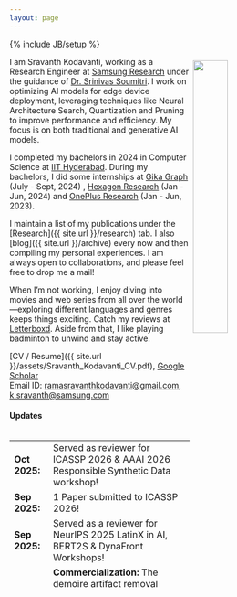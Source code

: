 ```yaml
---
layout: page
---
```

{% include JB/setup %}

<img style="float: right; width: 35%; padding: 6px;" src=" {{ site.url }}/assets/sravanth_profile_3.jpeg">

I am Sravanth Kodavanti, working as a Research Engineer at [Samsung Research](https://research.samsung.com/sri-b) under the guidance of [Dr. Srinivas Soumitri](https://www.linkedin.com/in/srinivas-s-miriyala/). I work on optimizing AI models for edge device deployment, leveraging techniques like Neural Architecture Search, Quantization and Pruning to improve performance and efficiency. My focus is on both traditional and generative AI models.

<!-- I completed my PhD in 2023 in Computer Science at [UMass Amherst](http://cs.umass.edu/) advised by Prof. [Mohit Iyyer](https://people.cs.umass.edu/~miyyer/) in the [UMass NLP](http://nlp.cs.umass.edu/) lab. My research at UMass was supported by the [Google PhD Fellowship](https://research.google/outreach/phd-fellowship/). Before UMass, I received my undergraduate degree at [IIT Bombay](http://iitb.ac.in). During my PhD and undergrad, I also did some fun internships at [Google DeepMind](https://research.google) (Summer 2019 - Spring 2022), [Allen AI](https://allenai.org/) (Summer 2022), [Toyota Technological Institute at Chicago](https://www.ttic.edu/) (Summer 2017) and [Mozilla](https://www.mozilla.org/en-US/) (Summer 2016). -->

I completed my bachelors in 2024 in Computer Science at [IIT Hyderabad](https://iith.ac.in/). During my bachelors, I did some internships at [Gika Graph](https://www.gikagraph.ai/) (July - Sept, 2024) , [Hexagon Research](https://hexagon.com/about/research-development) (Jan - Jun, 2024) and  [OnePlus Research](https://www.oneplus.in/brand) (Jan - Jun, 2023).

I maintain a list of my publications under the [Research]({{ site.url }}/research) tab. I also [blog]({{ site.url }}/archive) every now and then compiling my personal experiences. I am always open to collaborations, and please feel free to drop me a mail!

When I’m not working, I enjoy diving into movies and web series from all over the world—exploring different languages and genres keeps things exciting. Catch my reviews at [Letterboxd](https://letterboxd.com/sravanthkod/).
Aside from that, I like playing badminton to unwind and stay active.

[CV / Resume]({{ site.url }}/assets/Sravanth_Kodavanti_CV.pdf), [Google Scholar](https://scholar.google.com/citations?user=SiOQawIAAAAJ&hl=en)  
Email ID: [ramasravanthkodavanti@gmail.com](mailto:ramasravanthkodavanti@gmail.com), [k.sravanth@samsung.com](mailto:k.sravanth@samsung.com)  

#### Updates

<div style="height:275px;overflow:auto;">
<table>
<col width="100px">
<col width="630px">
 <tr><td><b>Oct 2025:</b></td><td>Served as reviewer for ICASSP 2026 & AAAI 2026 Responsible Synthetic Data workshop!</td></tr>
<tr>
  <tr><td><b>Sep 2025:</b></td><td>1 Paper submitted to ICASSP 2026!</td></tr>
<tr>
  <tr><td><b>Sep 2025:</b></td><td>Served as a reviewer for NeurIPS 2025  LatinX in AI, BERT2S & DynaFront Workshops!</td></tr>
<tr>
  <td><b>Aug 2025:</b></td>
  <td>
    <strong>Commercialization:</strong> The demoire artifact removal model, optimized through NAS, achieved a <strong>2.2X</strong> inference speedup and is slated for deployment in the forthcoming <strong>Samsung Galaxy S26</strong>.
  </td>
</tr>

  <tr><td><b>Jul 2025:</b></td><td>Awarded Spot award at Samsung for signifcant contributions to novel speculative decoding algorithm. More details about algorithm will be out soon!</td></tr>
  <tr><td><b>Jul 2025:</b></td><td>1 Paper submitted to EMNLP 2025 Industry Track!</td></tr>
  <tr><td><b>Jul 2025:</b></td><td>Served as reviewer for ICML 2025 AI4MATH Workshop, Scipy 2025 Proceddings!</td></tr>
  <!-- <tr><td><b>Jun 2025:</b></td><td>2 Papers submitted to Samsung Best Paper Award!</td></tr> -->
  <tr><td><b>Jun 2025:</b></td><td>Served as a reviewer for ACL 2025 Student Research Workshop!</td></tr>
  <tr><td><b>May 2025:</b></td><td>1 Paper submitted to NeurIPS 2025!</td></tr>
  <tr><td><b>May 2025:</b></td><td>Served as a reviewer for ACL 2025 REALM workshop. Media - <a href="https://aclanthology.org/anthology-files/pdf/realm/2025.realm-1.0.pdf" target="_blank">Here</a>!</td></tr>
  <tr><td><b>Feb 2025:</b></td><td>Awarded MD Project Incentive award at Samsung for significant contribution towards AI model acceleration!</td></tr>
  <tr><td><b>Jan 2025:</b></td><td>Awarded Team Awesome award for Samsung Gauss - L model commercialization into Galaxy S25 series! </td></tr>
  <tr><td><b>Dec 2024:</b></td><td>1 <a href="https://ieeexplore.ieee.org/document/10888855" target="_blank">Paper</a> accepted to IEEE ICASSP 2025!</td></tr>
  <!-- <tr><td><b>Sept 2024:</b></td><td>2 Papers submitted to IEEE ICASSP 2025!</td></tr> -->
  <tr><td><b>Aug 2024:</b></td><td>Started working as a Research Engineer at Samsung Research!</td></tr>
  <tr><td><b>Jul 2024:</b></td><td>Graduated from IIT Hyderabad with major in CS & minor in Entrepreneurship!</td></tr>